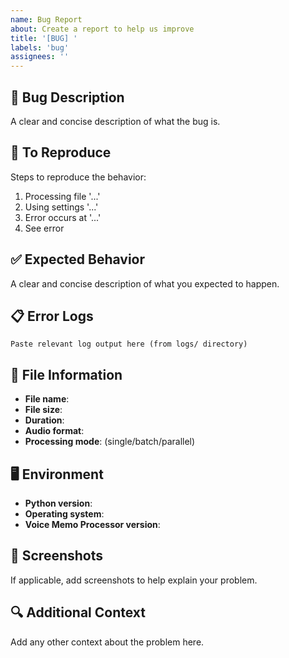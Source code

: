 ```yaml
---
name: Bug Report
about: Create a report to help us improve
title: '[BUG] '
labels: 'bug'
assignees: ''
---
```


## 🐛 Bug Description
A clear and concise description of what the bug is.

## 🔄 To Reproduce
Steps to reproduce the behavior:
1. Processing file '...'
2. Using settings '...'
3. Error occurs at '...'
4. See error

## ✅ Expected Behavior
A clear and concise description of what you expected to happen.

## 📋 Error Logs
```
Paste relevant log output here (from logs/ directory)
```

## 📁 File Information
- **File name**: 
- **File size**: 
- **Duration**: 
- **Audio format**: 
- **Processing mode**: (single/batch/parallel)

## 🖥️ Environment
- **Python version**: 
- **Operating system**: 
- **Voice Memo Processor version**: 

## 📸 Screenshots
If applicable, add screenshots to help explain your problem.

## 🔍 Additional Context
Add any other context about the problem here.